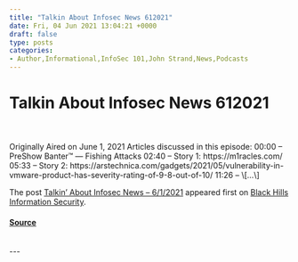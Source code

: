 ```yaml
---
title: "Talkin About Infosec News 612021"
date: Fri, 04 Jun 2021 13:04:21 +0000
draft: false
type: posts
categories: 
- Author,Informational,InfoSec 101,John Strand,News,Podcasts
---
```

# Talkin About Infosec News 612021

<br/>

<br/>
Originally Aired on June 1, 2021 Articles discussed in this episode: 00:00 – PreShow Banter™ — Fishing Attacks 02:40 – Story 1: https://m1racles.com/ 05:33 – Story 2: https://arstechnica.com/gadgets/2021/05/vulnerability-in-vmware-product-has-severity-rating-of-9-8-out-of-10/ 11:26 – \[…\]

The post [Talkin’ About Infosec News – 6/1/2021](https://www.blackhillsinfosec.com/talkin-about-infosec-news-6-1-2021/) appeared first on [Black Hills Information Security](https://www.blackhillsinfosec.com).

#### [Source](https://www.blackhillsinfosec.com/talkin-about-infosec-news-6-1-2021/)

<br/>
---
